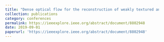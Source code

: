 ```yaml
---
title: "Dense optical flow for the reconstruction of weakly textured and structured surfaces: Application to endoscopy"
collection: publications
category: conferences
permalink: https://ieeexplore.ieee.org/abstract/document/8802948
date: 2019-09-01
paperurl: 'https://ieeexplore.ieee.org/abstract/document/8802948' 
---
```



